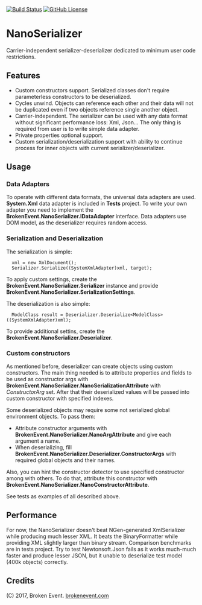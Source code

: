 [![Build Status](https://img.shields.io/appveyor/ci/BrokenEvent/nanoserializer/master.svg?style=flat-square)](https://ci.appveyor.com/project/BrokenEvent/nanoserializer)
[![GitHub License](https://img.shields.io/badge/license-MIT-brightgreen.svg?style=flat-square)](https://raw.githubusercontent.com/BrokenEvent/nanoserializer/master/LICENSE)

# NanoSerializer
Carrier-independent serializer-deserializer dedicated to minimum user code restrictions.

## Features

* Custom constructors support. Serialized classes don't require parameterless constructors to be deserialized.
* Cycles unwind. Objects can reference each other and their data will not be duplicated even if two objects reference single another object.
* Carrier-independent. The serializer can be used with any data format without significant performance loss: Xml, Json... The only thing is required from user is to write simple data adapter.
* Private properties optional support.
* Custom serialization/deserialization support with ability to continue process for inner objects with current serializer/deserializer.

## Usage

### Data Adapters

To operate with different data formats, the universal data adapters are used. **System.Xml** data adapter is included in **Tests** project. To write your own adapter you need to implement the **BrokenEvent.NanoSerializer.IDataAdapter** interface. Data adapters use DOM model, as the deserializer requires random access.

### Serialization and Deserialization

The serialization is simple:

      xml = new XmlDocument();
      Serializer.Serialize((SystemXmlAdapter)xml, target);

To apply custom settings, create the **BrokenEvent.NanoSerializer.Serializer** instance and provide **BrokenEvent.NanoSerializer.SerializationSettings**.

The deserialization is also simple:

      ModelClass result = Deserializer.Deserialize<ModelClass>((SystemXmlAdapter)xml);
      
To provide additional settins, create the **BrokenEvent.NanoSerializer.Deserializer**.

### Custom constructors

As mentioned before, deserializer can create objects using custom constructors. The main thing needed is to attribute properties and fields to be used as constructor args with **BrokenEvent.NanoSerializer.NanoSerializationAttribute** with *ConstructorArg* set. After that their deserialized values will be passed into custom constructor with specified indexes.

Some deserialized objects may require some not serialized global environment objects. To pass them:

* Attribute constructor arguments with **BrokenEvent.NanoSerializer.NanoArgAttribute** and give each argument a name.
* When deserializing, fill **BrokenEvent.NanoSerializer.Deserializer.ConstructorArgs** with required global objects and their names.

Also, you can hint the constructor detector to use specified constructor among with others. To do that, attribute this constructor with **BrokenEvent.NanoSerializer.NanoConstructorAttribute**.

See tests as examples of all described above.

## Performance

For now, the NanoSerializer doesn't beat NGen-generated XmlSerializer while producing much lesser XML. It beats the BinaryFormatter while providing XML slightly larger than binary stream.
Comparison benchmarks are in tests project. Try to test Newtonsoft.Json fails as it works much-much faster and produce lesser JSON, but it unable to deserialize test model (400k objects) correctly.

## Credits
(C) 2017, Broken Event. [brokenevent.com](http://brokenevent.com)
